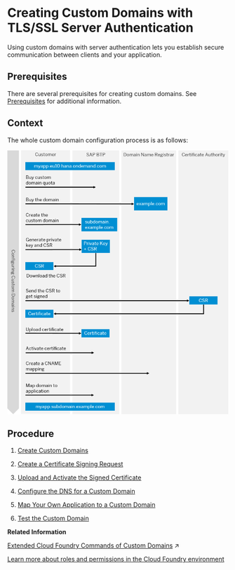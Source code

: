 <!-- loioafeb1e77fc2f4365803049e9407449eb -->

# Creating Custom Domains with TLS/SSL Server Authentication

Using custom domains with server authentication lets you establish secure communication between clients and your application.



<a name="loioafeb1e77fc2f4365803049e9407449eb__prereq_etg_52f_2gb"/>

## Prerequisites

There are several prerequisites for creating custom domains. See [Prerequisites](../10-Initial/prerequisites-48cdbe7.md) for additional information.



<a name="loioafeb1e77fc2f4365803049e9407449eb__context_mlp_gj2_3hb"/>

## Context

The whole custom domain configuration process is as follows:

![](../10-Initial/images/Custom_Domain_Flowchart_CF_4d23513.png)



## Procedure

1.  [Create Custom Domains](create-custom-domains-2ab0040.md)

2.  [Create a Certificate Signing Request](create-a-certificate-signing-request-ce1c42b.md)

3.  [Upload and Activate the Signed Certificate](upload-and-activate-the-signed-certificate-908a691.md)

4.  [Configure the DNS for a Custom Domain](configure-the-dns-for-a-custom-domain-da9b54e.md)

5.  [Map Your Own Application to a Custom Domain](map-your-own-application-to-a-custom-domain-d898407.md)

6.  [Test the Custom Domain](test-the-custom-domain-febe99c.md)


**Related Information**  


[Extended Cloud Foundry Commands of Custom Domains](https://help.sap.com/viewer/65de2977205c403bbc107264b8eccf4b/Dev/en-US/4333dc97ea0d42bd8fe13eebd4382a9b.html "The Custom Domain plugin includes commands that you can use to configure and manage your custom domains.") :arrow_upper_right:

[Learn more about roles and permissions in the Cloud Foundry environment](https://docs.cloudfoundry.org/concepts/roles.html#roles)

